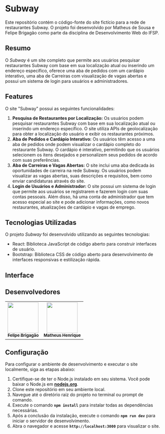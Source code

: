 # **Subway**

Este repositório contém o código-fonte do site fictício para a rede de restaurantes Subway. O projeto foi desenvolvido por Matheus de Sousa e Felipe Brigagão como parte da disciplina de Desenvolvimento Web do IFSP.

## **Resumo**

O *Subway* é um site completo que permite aos usuários pesquisar restaurantes Subway com base em sua localização atual ou inserindo um endereço específico, oferece uma aba de pedidos com um cardápio interativo, uma aba de Carreiras com visualização de vagas abertas e possui um sistema de login para usuários e administradores.

## **Features**

O site "Subway" possui as seguintes funcionalidades:

1. **Pesquisa de Restaurantes por Localização:** Os usuários podem pesquisar restaurantes Subway com base em sua localização atual ou inserindo um endereço específico. O site utiliza APIs de geolocalização para obter a localização do usuário e exibir os restaurantes próximos.
2. **Aba de Pedidos e Cardápio Interativo:** Os usuários têm acesso a uma aba de pedidos onde podem visualizar o cardápio completo do restaurante Subway. O cardápio é interativo, permitindo que os usuários selecionem os itens desejados e personalizem seus pedidos de acordo com suas preferências.
3. **Aba de Carreiras e Vagas Abertas:** O site inclui uma aba dedicada às oportunidades de carreira na rede Subway. Os usuários podem visualizar as vagas abertas, suas descrições e requisitos, bem como enviar candidaturas através do site.
4. **Login de Usuários e Administrador:** O site possui um sistema de login que permite aos usuários se registrarem e fazerem login com suas contas pessoais. Além disso, há uma conta de administrador que tem acesso especial ao site e pode adicionar informações, como novos restaurantes, atualizações de cardápio e vagas de emprego.

## **Tecnologias Utilizadas**

O projeto *Subway* foi desenvolvido utilizando as seguintes tecnologias:

- React: Biblioteca JavaScript de código aberto para construir interfaces de usuário.
- Bootstrap: Biblioteca CSS de código aberto para desenvolvimento de interfaces responsivas e estilização rápida.

## **Interface**


## **Desenvolvedores**

<table>
    <tr>
        <td align="center"><a href="https://github.com/felibrisantos"><img src="https://avatars.githubusercontent.com/u/103532341?v=4" width="100px;" alt=""/><br /><sub><b>Felipe Brigagão</b></sub></a></td>
        <td align="center"><a href="https://github.com/mathensousaa"><img src="https://avatars.githubusercontent.com/u/88354244?v=4?s=100" width="100px;" alt=""/><br /><sub><b>Matheus Henrique</b></sub></a></td>
    </tr>
</table>

## **Configuração**

Para configurar o ambiente de desenvolvimento e executar o site localmente, siga as etapas abaixo:

1. Certifique-se de ter o Node.js instalado em seu sistema. Você pode baixar o Node.js em **[nodejs.org](https://nodejs.org/)**.
2. Clone este repositório em seu ambiente local.
3. Navegue até o diretório raiz do projeto no terminal ou prompt de comando.
4. Execute o comando **`npm install`** para instalar todas as dependências necessárias.
5. Após a conclusão da instalação, execute o comando **`npm run dev`** para iniciar o servidor de desenvolvimento.
6. Abra o navegador e acesse **`http://localhost:3000`** para visualizar o site.
